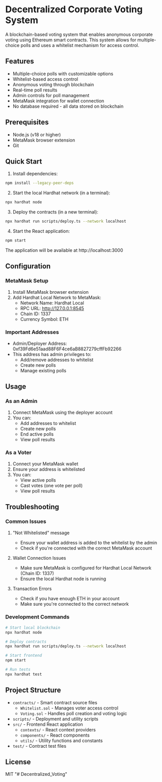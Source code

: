 # Decentralized Corporate Voting System

A blockchain-based voting system that enables anonymous corporate voting using Ethereum smart contracts. This system allows for multiple-choice polls and uses a whitelist mechanism for access control.

## Features

- Multiple-choice polls with customizable options
- Whitelist-based access control
- Anonymous voting through blockchain
- Real-time poll results
- Admin controls for poll management
- MetaMask integration for wallet connection
- No database required - all data stored on blockchain

## Prerequisites

- Node.js (v18 or higher)
- MetaMask browser extension
- Git

## Quick Start

1. Install dependencies:
```bash
npm install --legacy-peer-deps
```

2. Start the local Hardhat network (in a terminal):
```bash
npx hardhat node
```

3. Deploy the contracts (in a new terminal):
```bash
npx hardhat run scripts/deploy.ts --network localhost
```

4. Start the React application:
```bash
npm start
```

The application will be available at http://localhost:3000

## Configuration

### MetaMask Setup
1. Install MetaMask browser extension
2. Add Hardhat Local Network to MetaMask:
   - Network Name: Hardhat Local
   - RPC URL: http://127.0.0.1:8545
   - Chain ID: 1337
   - Currency Symbol: ETH

### Important Addresses
- Admin/Deployer Address: 0xf39Fd6e51aad88F6F4ce6aB8827279cffFb92266
- This address has admin privileges to:
  - Add/remove addresses to whitelist
  - Create new polls
  - Manage existing polls

## Usage

### As an Admin
1. Connect MetaMask using the deployer account
2. You can:
   - Add addresses to whitelist
   - Create new polls
   - End active polls
   - View poll results

### As a Voter
1. Connect your MetaMask wallet
2. Ensure your address is whitelisted
3. You can:
   - View active polls
   - Cast votes (one vote per poll)
   - View poll results

## Troubleshooting

### Common Issues
1. "Not Whitelisted" message
   - Ensure your wallet address is added to the whitelist by the admin
   - Check if you're connected with the correct MetaMask account

2. Wallet Connection Issues
   - Make sure MetaMask is configured for Hardhat Local Network (Chain ID: 1337)
   - Ensure the local Hardhat node is running

3. Transaction Errors
   - Check if you have enough ETH in your account
   - Make sure you're connected to the correct network

### Development Commands

```bash
# Start local blockchain
npx hardhat node

# Deploy contracts
npx hardhat run scripts/deploy.ts --network localhost

# Start frontend
npm start

# Run tests
npx hardhat test
```

## Project Structure

- `contracts/` - Smart contract source files
  - `Whitelist.sol` - Manages voter access control
  - `Voting.sol` - Handles poll creation and voting logic
- `scripts/` - Deployment and utility scripts
- `src/` - Frontend React application
  - `contexts/` - React context providers
  - `components/` - React components
  - `utils/` - Utility functions and constants
- `test/` - Contract test files

## License

MIT "# Decentralized_Voting" 
